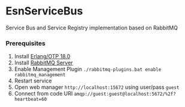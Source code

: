 # EsnServiceBus

Service Bus and Service Registry implementation based on RabbitMQ

### Prerequisites

1. Install [Erlang/OTP 18.0](http://www.erlang.org/download.html)
2. Install [RabbitMQ Server](https://www.rabbitmq.com/install-windows.html)
3. Enable Management Plugin `./rabbitmq-plugins.bat enable rabbitmq_management`
4. Restart service
5. Open web manager `http://localhost:15672` using user/pass `guest`
6. Connect from code URI `amqp://guest:guest@localhost:5672/%2f?heartbeat=60`
